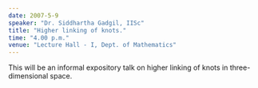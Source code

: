 ```yaml
---
date: 2007-5-9
speaker: "Dr. Siddhartha Gadgil, IISc"
title: "Higher linking of knots."
time: "4.00 p.m." 
venue: "Lecture Hall - I, Dept. of Mathematics"
---
```

This will be an informal expository talk on higher linking of knots in three-dimensional space.
